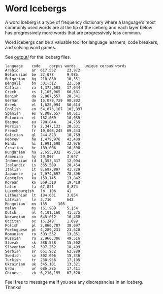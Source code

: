 # Word Icebergs
A word iceberg is a type of frequency dictionary where a language's most commonly used words are at the tip of the iceberg and each layer below has progressively more words that are progressively less common.

Word icebergs can be a valuable tool for language learners, code breakers, and solving word games.

See [output/](output/) for the iceberg files.

```
language	code	corpus words	unique corpus words
Arabic		ar	617,552		23,972
Belarusian	be	37,078		9,986
Bulgarian	bg	210,850		10,351
Bengali		bn	301,312		22,369
Catalan		ca	1,373,503	17,044
Czech		cs	1,105,965	66,681
Danish		da	2,067,557	28,341
German		de	15,079,729	90,802
Greek		el	1,622,994	50,614
English		en	54,073,167	102,097
Spanish		es	8,008,557	60,611
Estonian	et	182,089		10,085
Basque		eu	790,844		14,755
Persian		fa	2,347,133	20,531
French		fr	10,008,245	69,443
Galician	gl	244,823		10,769
Hebrew		he	1,479,976	42,489
Hindi		hi	1,991,590	32,976
Croatian	hr	189,006		16,608
Hungarian	hu	2,655,932	45,514
Armenian	hy	29,807		3,647
Indonesian	id	1,353,317	12,004
Icelandic	is	365,589		28,454
Italian		it	8,697,897	41,729
Japanese	ja	7,974,697	78,396
Georgian	ka	159,145		13,842
Korean		ko	369,310		19,418
Latin		la	67,831		8,874
Luxembourgish	lb	106		41
Lithuanian	lt	104,631		3,854
Latvian		lv	3,716		642
Mongolian	mn	185		108
Malay		ms	161,989		5,154
Dutch		nl	4,101,160	41,375
Norwegian	no	648,012		16,460
Occitan		oc	15,249		1,899
Polish		pl	2,866,707	38,097
Portuguese	pt	4,289,231	23,620
Romanian	ro	393,532		13,061
Russian		ru	2,966,386	49,516
Slovak		sk	388,538		15,502
Slovenian	sl	397,252		18,499
Serbian		sr	661,932		62,889
Swedish		sv	802,606		15,346
Turkish		tr	288,956		17,105
Ukrainian	uk	345,101		13,321
Urdu		ur	686,285		17,411
Chinese		zh	6,216,195	67,520
```

Feel free to message me if you see any discrepancies in an iceberg. Thanks!
